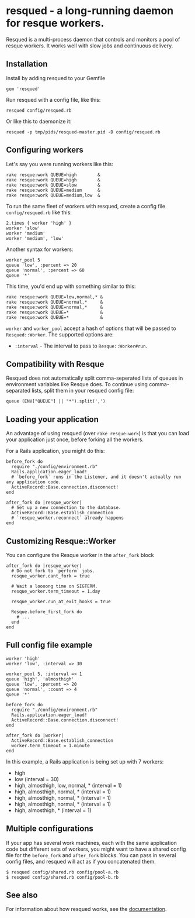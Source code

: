 # resqued - a long-running daemon for resque workers.

Resqued is a multi-process daemon that controls and monitors a pool of resque workers. It works well with slow jobs and continuous delivery.

## Installation

Install by adding resqued to your Gemfile

    gem 'resqued'

Run resqued with a config file, like this:

    resqued config/resqued.rb

Or like this to daemonize it:

    resqued -p tmp/pids/resqued-master.pid -D config/resqued.rb

## Configuring workers

Let's say you were running workers like this:

    rake resque:work QUEUE=high        &
    rake resque:work QUEUE=high        &
    rake resque:work QUEUE=slow        &
    rake resque:work QUEUE=medium      &
    rake resque:work QUEUE=medium,low  &

To run the same fleet of workers with resqued, create a config file
`config/resqued.rb` like this:

    2.times { worker 'high' }
    worker 'slow'
    worker 'medium'
    worker 'medium', 'low'

Another syntax for workers:

    worker_pool 5
    queue 'low', :percent => 20
    queue 'normal', :percent => 60
    queue '*'

This time, you'd end up with something similar to this:

    rake resque:work QUEUE=low,normal,* &
    rake resque:work QUEUE=normal,*     &
    rake resque:work QUEUE=normal,*     &
    rake resque:work QUEUE=*            &
    rake resque:work QUEUE=*            &

`worker` and `worker_pool` accept a hash of options that will be passed to `Resqued::Worker`. The supported options are:

* `:interval` - The interval to pass to `Resque::Worker#run`.

## Compatibility with Resque

Resqued does not automatically split comma-seperated lists of queues in
environment variables like Resque does. To continue using comma-separated
lists, split them in your resqued config file:

    queue (ENV["QUEUE"] || "*").split(',')

## Loading your application

An advantage of using resqued (over `rake resque:work`) is that you can load your application just once, before forking all the workers.

For a Rails application, you might do this:

    before_fork do
      require "./config/environment.rb"
      Rails.application.eager_load!
      # `before_fork` runs in the Listener, and it doesn't actually run any application code.
      ActiveRecord::Base.connection.disconnect!
    end

    after_fork do |resque_worker|
      # Set up a new connection to the database.
      ActiveRecord::Base.establish_connection
      # `resque_worker.reconnect` already happens
    end

## Customizing Resque::Worker

You can configure the Resque worker in the `after_fork` block

    after_fork do |resque_worker|
      # Do not fork to `perform` jobs.
      resque_worker.cant_fork = true

      # Wait a loooong time on SIGTERM.
      resque_worker.term_timeout = 1.day

      resque_worker.run_at_exit_hooks = true

      Resque.before_first_fork do
        # ...
      end
    end

## Full config file example

    worker 'high'
    worker 'low', :interval => 30

    worker_pool 5, :interval => 1
    queue 'high', 'almosthigh'
    queue 'low', :percent => 20
    queue 'normal', :count => 4
    queue '*'

    before_fork do
      require "./config/environment.rb"
      Rails.application.eager_load!
      ActiveRecord::Base.connection.disconnect!
    end

    after_fork do |worker|
      ActiveRecord::Base.establish_connection
      worker.term_timeout = 1.minute
    end

In this example, a Rails application is being set up with 7 workers:
* high
* low (interval = 30)
* high, almosthigh, low, normal, * (interval = 1)
* high, almosthigh, normal, * (interval = 1)
* high, almosthigh, normal, * (interval = 1)
* high, almosthigh, normal, * (interval = 1)
* high, almosthigh, * (interval = 1)

## Multiple configurations

If your app has several work machines, each with the same application code but different sets of workers, you might want to have a shared config file for the `before_fork` and `after_fork` blocks. You can pass in several config files, and resqued will act as if you concatenated them.

    $ resqued config/shared.rb config/pool-a.rb
    $ resqued config/shared.rb config/pool-b.rb

## See also

For information about how resqued works, see the [documentation](docs/).
